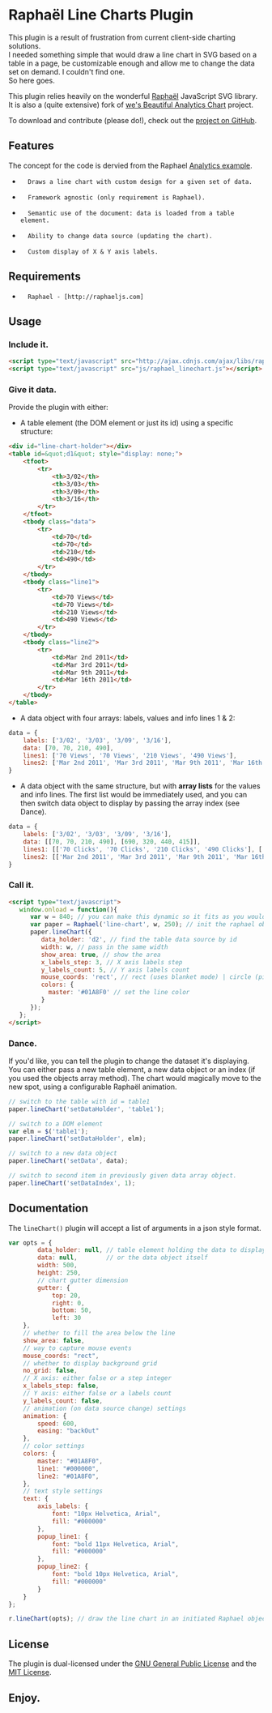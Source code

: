 # Raphaël Line Charts Plugin #

This plugin is a result of frustration from current client-side charting solutions.	 
I needed something simple that would draw a line chart in SVG based on a table in a page, be customizable enough and allow me to change the data set on demand. I couldn't find one.	
So here goes. 

This plugin relies heavily on the wonderful [Raphaël][1] JavaScript SVG library.	
It is also a (quite extensive) fork of [we's Beautiful Analytics Chart][2] project. 

To download and contribute (please do!), check out the [project on GitHub][3]. 

## Features ##

The concept for the code is dervied from the Raphael [Analytics example][4].

*		Draws a line chart with custom design for a given set of data.
*		Framework agnostic (only requirement is Raphael).
*		Semantic use of the document: data is loaded from a table element.
*		Ability to change data source (updating the chart).
*		Custom display of X & Y axis labels.

## Requirements ##

*		Raphael - [http://raphaeljs.com]

## Usage ##

### Include it. ###

```html
<script type="text/javascript" src="http://ajax.cdnjs.com/ajax/libs/raphael/1.5.2/raphael-min.js"></script>
<script type="text/javascript" src="js/raphael_linechart.js"></script>
```

### Give it data. ###

Provide the plugin with either:

*   A table element (the DOM element or just its id) using a specific structure:

```html
<div id="line-chart-holder"></div>
<table id=&quot;d1&quot; style="display: none;">
	<tfoot>
		<tr>
			<th>3/02</th>
			<th>3/03</th>
			<th>3/09</th>
			<th>3/16</th>
		</tr>
	</tfoot>
	<tbody class="data">
		<tr>
			<td>70</td>
			<td>70</td>
			<td>210</td>
			<td>490</td>
		</tr>
	</tbody>
	<tbody class="line1">
		<tr>
			<td>70 Views</td>
			<td>70 Views</td>
			<td>210 Views</td>
			<td>490 Views</td>
		</tr>
	</tbody>
	<tbody class="line2">
		<tr>
			<td>Mar 2nd 2011</td>
			<td>Mar 3rd 2011</td>
			<td>Mar 9th 2011</td>
			<td>Mar 16th 2011</td>
		</tr>
	</tbody>
</table>
```

*   A data object with four arrays: labels, values and info lines 1 & 2:

```javascript
data = {
	labels: ['3/02', '3/03', '3/09', '3/16'],
	data: [70, 70, 210, 490],
	lines1: ['70 Views', '70 Views', '210 Views', '490 Views'],
	lines2: ['Mar 2nd 2011', 'Mar 3rd 2011', 'Mar 9th 2011', 'Mar 16th 2011']
}
```

*   A data object with the same structure, but with __array lists__ for the values and info lines.
The first list would be immediately used, and you can then switch data object to display by passing the array index
(see Dance).

```javascript
data = {
	labels: ['3/02', '3/03', '3/09', '3/16'],
	data: [[70, 70, 210, 490], [690, 320, 440, 415]],
	lines1: [['70 Clicks', '70 Clicks', '210 Clicks', '490 Clicks'], ['690 Views', '320 Views', '440 Views', '415 Views']],
	lines2: [['Mar 2nd 2011', 'Mar 3rd 2011', 'Mar 9th 2011', 'Mar 16th 2011'], ['Mar 2nd 2011', 'Mar 3rd 2011', 'Mar 9th 2011', 'Mar 16th 2011']]
}
```

### Call it. ###

```html
<script type="text/javascript">
   window.onload = function(){
      var w = 840; // you can make this dynamic so it fits as you would like
      var paper = Raphael('line-chart', w, 250); // init the raphael obj and give it a width plus height
      paper.lineChart({
         data_holder: 'd2', // find the table data source by id
         width: w, // pass in the same width
         show_area: true, // show the area
         x_labels_step: 3, // X axis labels step
         y_labels_count: 5, // Y axis labels count
         mouse_coords: 'rect', // rect (uses blanket mode) | circle (pinpoints the points)
         colors: {
           master: '#01A8F0' // set the line color
         }
      });
   };
</script>
```

### Dance. ###

If you'd like, you can tell the plugin to change the dataset it's displaying.
You can either pass a new table element, a new data object or an index (if you used the objects array method).
The chart would magically move to the new spot, using a configurable Raphaël animation.

```javascript
// switch to the table with id = table1
paper.lineChart('setDataHolder', 'table1');

// switch to a DOM element
var elm = $('table1');
paper.lineChart('setDataHolder', elm);

// switch to a new data object
paper.lineChart('setData', data);

// switch to second item in previously given data array object.
paper.lineChart('setDataIndex', 1);
```

## Documentation ##

The ```lineChart()``` plugin will accept a list of arguments in a json style format.

```javascript
var opts = {
		data_holder: null, // table element holding the data to display
		data: null,        // or the data object itself
		width: 500,
		height: 250,
		// chart gutter dimension
		gutter: {
			top: 20,
			right: 0,
			bottom: 50,
			left: 30
	},
	// whether to fill the area below the line
	show_area: false,
	// way to capture mouse events
	mouse_coords: "rect",
	// whether to display background grid
	no_grid: false,
	// X axis: either false or a step integer
	x_labels_step: false,
	// Y axis: either false or a labels count
	y_labels_count: false,
	// animation (on data source change) settings
	animation: {
		speed: 600,
		easing: "backOut"
	},
	// color settings
	colors: {
		master: "#01A8F0",
		line1: "#000000",
		line2: "#01A8F0",
	},
	// text style settings
	text: {
		axis_labels: {
			font: "10px Helvetica, Arial",
			fill: "#000000"
		},
		popup_line1: {
			font: "bold 11px Helvetica, Arial",
			fill: "#000000"
		},
		popup_line2: {
			font: "bold 10px Helvetica, Arial",
			fill: "#000000"
		}
	}
};

r.lineChart(opts); // draw the line chart in an initiated Raphael object
```

## License ##

The plugin is dual-licensed under the [GNU General Public License][5] and the [MIT License][6].

## Enjoy. ##

[1]: http://raphaeljs.com/
[2]: https://github.com/wes/Beautiful-Analytics-Chart
[3]: https://github.com/n0nick/raphael-linechart
[4]: http://raphaeljs.com/analytics.html
[5]: http://www.opensource.org/licenses/gpl-3.0
[6]: http://www.opensource.org/licenses/mit-license
